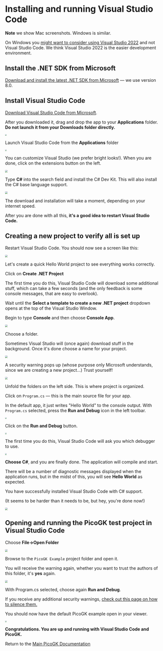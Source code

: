 # Installing and running Visual Studio Code

**Note** we show Mac screenshots. Windows is similar. 

On Windows you [might want to consider using Visual Studio 2022](VisualStudio_FirstTime.md) and not Visual Studio Code. We think Visual Studio 2022 is the easier development environment.

## Install the .NET SDK from Microsoft

[Download and install the latest .NET SDK from Microsoft](https://dotnet.microsoft.com/en-us/download/dotnet/sdk-for-vs-code) — we use version 8.0.

## Install Visual Studio Code

[Download Visual Studio Code from Microsoft](https://code.visualstudio.com).

After you downloaded it, drag and drop the app to your **Applications** folder. **Do not launch it from your Downloads folder directly.**

<img src="images/VisualStudioCodeDownloaded.png" style="zoom:33%;" />

Launch Visual Studio Code from the **Applications** folder

<img src="images/VisualStudioCodeApp.png" style="zoom:33%;" />

You can customize Visual Studio (we prefer bright looks!). When you are done, click on the extensions button on the left.

<img src="images/VisualStudioCode.png" style="zoom:50%;" />

Type **C#** into the search field and install the C# Dev Kit. This will also install the C# base language support.

<img src="images/VisualStudioCodeDevKit.png" style="zoom:50%;" />

The download and installation will take a moment, depending on your internet speed.

After you are done with all this, **it's a good idea to restart Visual Studio Code.**

## Creating a new project to verify all is set up

Restart Visual Studio Code. You should now see a screen like this:

<img src="images/VisualStudioCodeMain.png" style="zoom:50%;" />

Let's create a quick Hello World project to see everything works correctly.

Click on **Create .NET Project**

The first time you do this, Visual Studio Code will download some additional stuff, which can take a few seconds (and the only feedback is some console messages, that are easy to overlook). 

Wait until the **Select a template to create a new .NET project** dropdown opens at the top of the Visual Studio Window.

Begin to type **Console** and then choose **Console App**.

<img src="images/VisualStudioCodeConsoleApp.png" style="zoom:50%;" />

Choose a folder.

Sometimes Visual Studio will (once again) download stuff in the background. Once it's done choose a name for your project.

<img src="images/VisualStudioCodeProjectName.png" style="zoom:50%;" />

A security warning pops up (whose purpose only Microsoft understands, since we are creating a new project...) Trust yourself!

<img src="images/VisualStudioCodeSecurity.png" style="zoom:50%;" />

Unfold the folders on the left side. This is where project is organized.

Click on `Program.cs` — this is the main source file for your app. 

In the default app, it just writes "Hello World" to the console output. With `Program.cs` selected, press the **Run and Debug** icon in the left toolbar.

<img src="images/VisualStudioCodeFirstProject.png" style="zoom:33%;" />

Click on the **Run and Debug** button. 

<img src="images/VisualStudioCodeRunAndDebug.png" style="zoom:33%;" />

The first time you do this, Visual Studio Code will ask you which debugger to use.

<img src="images/VisualStudioCodeSelectDebugger.png" style="zoom:33%;" />

**Choose C#**, and you are finally done. The application will compile and start. 

There will be a number of diagnostic messages displayed when the application runs, but in the midst of this, you will see **Hello World** as expected.

You have successfully installed Visual Studio Code with C# support. 

(It seems to be harder than it needs to be, but hey, you're done now!)

<img src="images/VisualStudioCodeConsoleOutput.png" style="zoom:50%;" />

## Opening and running the PicoGK test project in Visual Studio Code

Choose **File->Open Folder**

<img src="images/VisualStudioCodeOpenFolder.png" style="zoom:50%;" />

Browse to the `PicoGK Example` project folder and open it.

You will receive the warning again, whether you want to trust the authors of this folder, it's **yes** again.

<img src="images/VisualStudioCodePicoGK.png" style="zoom:50%;" />

With Program.cs selected, choose again **Run and Debug**.

If you receive any additional security warnings, [check out this page on how to silence them.](MacSecurity.md)

You should now have the default PicoGK example open in your viewer.

<img src="images/image-20231014184919894.png" style="zoom:33%;" />

**Congratulations. You are up and running with Visual Studio Code and PicoGK.**

Return to the [Main PicoGK Documentation](README.md)